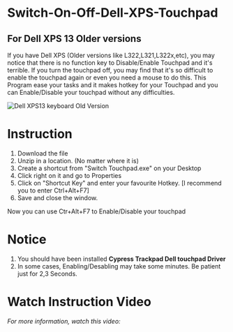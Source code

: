 # Switch-On-Off-Dell-XPS-Touchpad
## For Dell XPS 13 Older versions

If you have Dell XPS (Older versions like L322,L321,L322x,etc), you may notice that there is no function key to Disable/Enable Touchpad and it's terrible.
If you turn the touchpad off, you may find that it's so difficult to enable the touchpad again or even you need a mouse to do this.
This Program ease your tasks and it makes hotkey for your Touchpad and you can Enable/Disable your touchpad without any difficulties.

![Dell XPS13 keyboard Old Version](https://i.imgur.com/rZMqmYW.jpg)

# Instruction
1. Download the file
2. Unzip in a location. (No matter where it is)
3. Create a shortcut from "Switch Touchpad.exe" on your Desktop
4. Click right on it and go to Properties
5. Click on "Shortcut Key" and enter your favourite Hotkey. [I recommend you to enter Ctrl+Alt+F7]
6. Save and close the window.

Now you can use Ctr+Alt+F7 to Enable/Disable your touchpad

# Notice
1. You should have been installed **Cypress Trackpad Dell touchpad Driver**
2. In some cases, Enabling/Desabling may take some minutes. Be patient just for 2,3 Seconds.

# Watch Instruction Video
*For more information, watch this video:*
